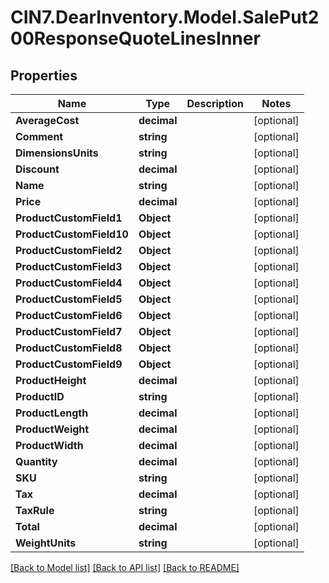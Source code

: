 # CIN7.DearInventory.Model.SalePut200ResponseQuoteLinesInner

## Properties

| Name                     | Type        | Description | Notes      |
| ------------------------ | ----------- | ----------- | ---------- |
| **AverageCost**          | **decimal** |             | [optional] |
| **Comment**              | **string**  |             | [optional] |
| **DimensionsUnits**      | **string**  |             | [optional] |
| **Discount**             | **decimal** |             | [optional] |
| **Name**                 | **string**  |             | [optional] |
| **Price**                | **decimal** |             | [optional] |
| **ProductCustomField1**  | **Object**  |             | [optional] |
| **ProductCustomField10** | **Object**  |             | [optional] |
| **ProductCustomField2**  | **Object**  |             | [optional] |
| **ProductCustomField3**  | **Object**  |             | [optional] |
| **ProductCustomField4**  | **Object**  |             | [optional] |
| **ProductCustomField5**  | **Object**  |             | [optional] |
| **ProductCustomField6**  | **Object**  |             | [optional] |
| **ProductCustomField7**  | **Object**  |             | [optional] |
| **ProductCustomField8**  | **Object**  |             | [optional] |
| **ProductCustomField9**  | **Object**  |             | [optional] |
| **ProductHeight**        | **decimal** |             | [optional] |
| **ProductID**            | **string**  |             | [optional] |
| **ProductLength**        | **decimal** |             | [optional] |
| **ProductWeight**        | **decimal** |             | [optional] |
| **ProductWidth**         | **decimal** |             | [optional] |
| **Quantity**             | **decimal** |             | [optional] |
| **SKU**                  | **string**  |             | [optional] |
| **Tax**                  | **decimal** |             | [optional] |
| **TaxRule**              | **string**  |             | [optional] |
| **Total**                | **decimal** |             | [optional] |
| **WeightUnits**          | **string**  |             | [optional] |

[[Back to Model list]](../README.md#documentation-for-models) [[Back to API list]](../README.md#documentation-for-api-endpoints) [[Back to README]](../README.md)
